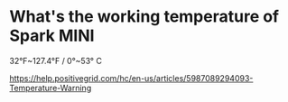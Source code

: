 # What's the working temperature of Spark MINI
32°F~127.4°F / 0°~53° C

https://help.positivegrid.com/hc/en-us/articles/5987089294093-Temperature-Warning